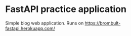 # FastAPI practice application

Simple blog web application. Runs on https://brombult-fastapi.herokuapp.com/